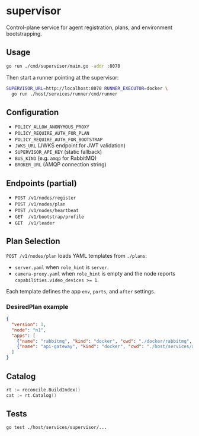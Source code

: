 # supervisor

Control-plane service for agent registration, plans, and environment bootstrapping.

## Usage

```bash
go run ./cmd/supervisor/main.go -addr :8070
```

Then start a runner pointing at the supervisor:

```bash
SUPERVISOR_URL=http://localhost:8070 RUNNER_EXECUTOR=docker \
  go run ./host/services/runner/cmd/runner
```

## Configuration

- `POLICY_ALLOW_ANONYMOUS_PROXY`
- `POLICY_REQUIRE_AUTH_FOR_PLAN`
- `POLICY_REQUIRE_AUTH_FOR_BOOTSTRAP`
- `JWKS_URL` (JWKS endpoint for JWT validation)
- `SUPERVISOR_API_KEY` (static fallback)
- `BUS_KIND` (e.g. `amqp` for RabbitMQ)
- `BROKER_URL` (AMQP connection string)

## Endpoints (partial)

- `POST /v1/nodes/register`
- `POST /v1/nodes/plan`
- `POST /v1/nodes/heartbeat`
- `GET  /v1/bootstrap/profile`
- `GET  /v1/leader`

## Plan Selection

`POST /v1/nodes/plan` loads YAML templates from `./plans`:

- `server.yaml` when `role_hint` is `server`.
- `camera-proxy.yaml` when `role_hint` is empty and the node reports `capabilities.video_devices >= 1`.

Each template defines the app `env`, `ports`, and `after` settings.

### DesiredPlan example

```json
{
  "version": 1,
  "node": "n1",
  "apps": [
    {"name": "rabbitmq", "kind": "docker", "cwd": "./docker/rabbitmq", "command": ["up", "-d"]},
    {"name": "api-gateway", "kind": "docker", "cwd": "./host/services/api-gateway", "command": ["up", "-d"], "after": ["rabbitmq"]}
  ]
}
```

## Catalog

```go
rt := reconcile.BuildIndex()
cat := rt.Catalog()
```

## Tests

```bash
go test ./host/services/supervisor/...
```
